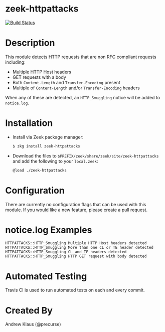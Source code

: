 # zeek-httpattacks

[![Build Status](https://app.travis-ci.com/precurse/zeek-httpattacks.svg?branch=master)](https://app.travis-ci.com/precurse/zeek-httpattacks)

# Description

This module detects HTTP requests that are non RFC compliant requests including:
- Multiple HTTP Host headers
- GET requests with a body
- Both `Content-Length` and `Transfer-Encoding` present
- Multiple of `Content-Length` and/or `Transfer-Encoding` headers

When any of these are detected, an `HTTP_Smuggling` notice will be added to `notice.log`.

# Installation
- Install via Zeek package manager:
   ```bash
   $ zkg install zeek-httpattacks
   ```

- Download the files to `$PREFIX/zeek/share/zeek/site/zeek-httpattacks` and add the following to your `local.zeek`:
    ```bash
    @load ./zeek-httpattacks
    ```

# Configuration

There are currently no configuration flags that can be used with this module. If you would like a new feature, please create a pull request.

# notice.log Examples

```
HTTPATTACKS::HTTP_Smuggling	Multiple HTTP Host headers detected
HTTPATTACKS::HTTP_Smuggling	More than one CL or TE header detected
HTTPATTACKS::HTTP_Smuggling	CL and TE headers detected
HTTPATTACKS::HTTP_Smuggling	HTTP GET request with body detected
```

# Automated Testing

Travis CI is used to run automated tests on each and every commit.

# Created By
Andrew Klaus (@precurse)
